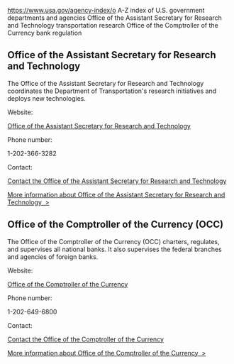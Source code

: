 

https://www.usa.gov/agency-index/o
A-Z index of U.S. government departments and agencies
Office of the Assistant Secretary for Research and Technology transportation research
Office of the Comptroller of the Currency bank regulation

Office of the Assistant Secretary for Research and Technology
-------------------------------------------------------------

The Office of the Assistant Secretary for Research and Technology coordinates the Department of Transportation's research initiatives and deploys new technologies.

Website:

[Office of the Assistant Secretary for Research and Technology](https://www.transportation.gov/mission/administrations/administration)

Phone number:

1-202-366-3282

Contact:

[Contact the Office of the Assistant Secretary for Research and Technology](https://www.transportation.gov/content/ost-r)

[More information about Office of the Assistant Secretary for Research and Technology  >](https://www.usa.gov/agencies/office-of-the-assistant-secretary-for-research-and-technology)

Office of the Comptroller of the Currency (OCC)
-----------------------------------------------

The Office of the Comptroller of the Currency (OCC) charters, regulates, and supervises all national banks. It also supervises the federal branches and agencies of foreign banks.

Website:

[Office of the Comptroller of the Currency](http://www.occ.gov/)

Phone number:

1-202-649-6800

Contact:

[Contact the Office of the Comptroller of the Currency](http://www.occ.gov/about/contact-us/general-correspondence/index-contact-us.html)

[More information about Office of the Comptroller of the Currency  >](https://www.usa.gov/agencies/office-of-the-comptroller-of-the-currency)
